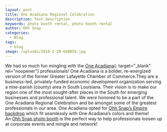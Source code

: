 ```yaml
---
layout: post
title: One Acadiana Regional Celebration
description: Test description
keywords: photo booth rental, photo booth rental
author: Ohh Snap
categories:
  - Blog
tags:
  - blog
image: /uploads/2018-2-28-64885b.jpg
---
```

We had so much fun mingling with the&nbsp;[One Acadiana](https://oneacadiana.org/){: target="_blank" rel="noopener"}&nbsp;professionals\! One Acadiana is a bolder, re-energized version of the former Greater Lafayette Chamber of Commerce.They are a business-led, privately-funded economic development organization serving a nine-parish (county) area in South Louisiana. Their vision is to make our region one of the most sought-after places in the South for emerging businesses and professional talent. We were honored to be a part of the One Acadiana Regional Celebration and be amongst some of the greatest professionals in our area. One Acadiana opted for&nbsp;[Ohh Snap’s Empire backdrop](https://ohhsnapbooth.com/photo-booth-and-photography-backdrops.html)&nbsp;which fit seamlessly with One Acadiana’s colors and theme\! An&nbsp;[Ohh Snap photo booth](https://ohhsnapbooth.com/ohh-snap-photo-booth.html)&nbsp;is the perfect way to help professionals loosen up at corporate events and mingle and network\!